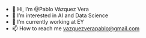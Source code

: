 - 👋 Hi, I’m @Pablo Vázquez Vera
- 👀 I’m interested in AI and Data Science
- 🌱 I’m currently working at EY
- 📫 How to reach me vazquezverapablo@gmail.com

